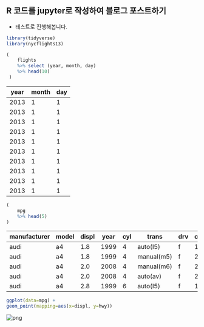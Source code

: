 
## R 코드를  jupyter로 작성하여 블로그 포스트하기

* 테스트로 진행해봅니다. 


```R
library(tidyverse)
library(nycflights13)
```


```R
(
    flights
    %>% select (year, month, day)
    %>% head(10)
 )

```


<table>
<thead><tr><th scope=col>year</th><th scope=col>month</th><th scope=col>day</th></tr></thead>
<tbody>
	<tr><td>2013</td><td>1   </td><td>1   </td></tr>
	<tr><td>2013</td><td>1   </td><td>1   </td></tr>
	<tr><td>2013</td><td>1   </td><td>1   </td></tr>
	<tr><td>2013</td><td>1   </td><td>1   </td></tr>
	<tr><td>2013</td><td>1   </td><td>1   </td></tr>
	<tr><td>2013</td><td>1   </td><td>1   </td></tr>
	<tr><td>2013</td><td>1   </td><td>1   </td></tr>
	<tr><td>2013</td><td>1   </td><td>1   </td></tr>
	<tr><td>2013</td><td>1   </td><td>1   </td></tr>
	<tr><td>2013</td><td>1   </td><td>1   </td></tr>
</tbody>
</table>




```R
(
    mpg
    %>% head(5)
)

```


<table>
<thead><tr><th scope=col>manufacturer</th><th scope=col>model</th><th scope=col>displ</th><th scope=col>year</th><th scope=col>cyl</th><th scope=col>trans</th><th scope=col>drv</th><th scope=col>cty</th><th scope=col>hwy</th><th scope=col>fl</th><th scope=col>class</th></tr></thead>
<tbody>
	<tr><td>audi      </td><td>a4        </td><td>1.8       </td><td>1999      </td><td>4         </td><td>auto(l5)  </td><td>f         </td><td>18        </td><td>29        </td><td>p         </td><td>compact   </td></tr>
	<tr><td>audi      </td><td>a4        </td><td>1.8       </td><td>1999      </td><td>4         </td><td>manual(m5)</td><td>f         </td><td>21        </td><td>29        </td><td>p         </td><td>compact   </td></tr>
	<tr><td>audi      </td><td>a4        </td><td>2.0       </td><td>2008      </td><td>4         </td><td>manual(m6)</td><td>f         </td><td>20        </td><td>31        </td><td>p         </td><td>compact   </td></tr>
	<tr><td>audi      </td><td>a4        </td><td>2.0       </td><td>2008      </td><td>4         </td><td>auto(av)  </td><td>f         </td><td>21        </td><td>30        </td><td>p         </td><td>compact   </td></tr>
	<tr><td>audi      </td><td>a4        </td><td>2.8       </td><td>1999      </td><td>6         </td><td>auto(l5)  </td><td>f         </td><td>16        </td><td>26        </td><td>p         </td><td>compact   </td></tr>
</tbody>
</table>




```R
ggplot(data=mpg) +
geom_point(mapping=aes(x=displ, y=hwy))
```


![png](2019-04-09-R-Blog-test_files/2019-04-09-R-Blog-test_5_0.png)

